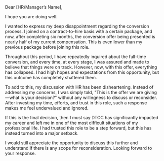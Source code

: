 Dear [HR/Manager’s Name],

I hope you are doing well.

I wanted to express my deep disappointment regarding the conversion process. I joined on a contract-to-hire basis with a certain package, and now, after completing six months, the conversion offer being presented is nearly half of my current compensation. This is even lower than my previous package before joining this role.

Throughout this period, I have repeatedly inquired about the full-time conversion, and every time, at every stage, I was assured and made to believe that things were on track. However, now, with this offer, everything has collapsed. I had high hopes and expectations from this opportunity, but this outcome has completely shattered them.

To add to this, my discussion with HR has been disheartening. Instead of addressing my concerns, I was simply told, "This is the offer we are giving—what is your decision?" without any willingness to discuss or reconsider. After investing my time, efforts, and trust in this role, such a response makes me feel undervalued and ignored.

If this is the final decision, then I must say DTCC has significantly impacted my career and left me in one of the most difficult situations of my professional life. I had trusted this role to be a step forward, but this has instead turned into a major setback.

I would still appreciate the opportunity to discuss this further and understand if there is any scope for reconsideration. Looking forward to your response.
